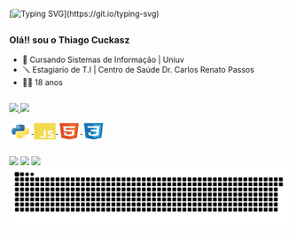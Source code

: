 [![Typing SVG](https://readme-typing-svg.herokuapp.com?color=F700A7&lines=SEJA+BEM+VINDO!)](https://git.io/typing-svg)

 ##

### Olá!! sou o Thiago Cuckasz

- 📘 Cursando Sistemas de Informação | Uniuv
- 🪛 Estagiario de T.I | Centro de Saúde Dr. Carlos Renato Passos
- 🙋‍♂️ 18 anos

 ##
 
<div>
  <a href="https://github.com/ThiagoCuckaszz">
  <img width="42%" src="https://github-readme-stats.vercel.app/api?username=ThiagoCuckaszz&show_icons=true&theme=radical">
  <img width="50%" src="https://github-readme-stats.vercel.app/api/top-langs/?username=ThiagoCuckaszz&layout=compact&theme=radical">
</div>
  

<div style="display: inline_block"><br>
  <img align="center" alt="Thiago-Python" height="30" width="40" src="https://raw.githubusercontent.com/devicons/devicon/master/icons/python/python-original.svg">
  <img align="center" alt="Thiago-Js" height="30" width="40" src="https://raw.githubusercontent.com/devicons/devicon/master/icons/javascript/javascript-plain.svg">
  <img align="center" alt="Thiago-HTML" height="30" width="40" src="https://raw.githubusercontent.com/devicons/devicon/master/icons/html5/html5-original.svg">
  <img align="center" alt="Thiago-CSS" height="30" width="40" src="https://raw.githubusercontent.com/devicons/devicon/master/icons/css3/css3-original.svg">
</div>

 ##
 
<div> 
  <a href="https://www.instagram.com/cuckasz_thiago/" target="_blank"><img src="https://img.shields.io/badge/-Instagram-%23E4405F?style=for-the-badge&logo=instagram&logoColor=white" target="_blank"></a>
  <a href = "mailto:pessoalcuckasz@gmail.com"><img src="https://img.shields.io/badge/-Gmail-%23333?style=for-the-badge&logo=gmail&logoColor=white" target="_blank"></a>
  <a href="https://www.linkedin.com/in/thiago-cesar-cuckasz-5691b9266/" target="_blank"><img src="https://img.shields.io/badge/-LinkedIn-%230077B5?style=for-the-badge&logo=linkedin&logoColor=white" target="_blank"></a> 
  <img src="https://github.com/ThiagoCuckaszz/ThiagoCuckaszz/blob/main/snake.svg" alt="Snake animation" />
</div>

